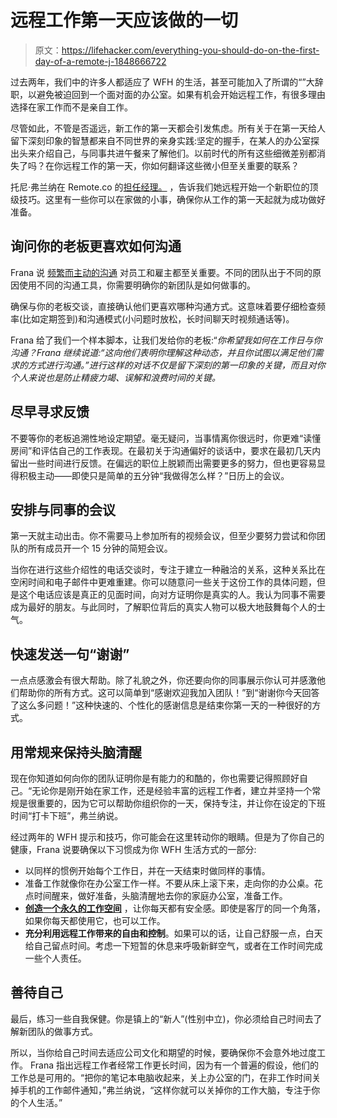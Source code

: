# 远程工作第一天应该做的一切

> 原文：<https://lifehacker.com/everything-you-should-do-on-the-first-day-of-a-remote-j-1848666722>

过去两年，我们中的许多人都适应了 WFH 的生活，甚至可能加入了所谓的“”大辞职，以避免被迫回到一个面对面的办公室。如果有机会开始远程工作，有很多理由选择在家工作而不是亲自工作。



尽管如此，不管是否遥远，新工作的第一天都会引发焦虑。所有关于在第一天给人留下深刻印象的智慧都来自不同世界的亲身实践:坚定的握手，在某人的办公室探出头来介绍自己，与同事共进午餐来了解他们。以前时代的所有这些细微差别都消失了吗？在你远程工作的第一天，你如何翻译这些微小但至关重要的联系？

托尼·弗兰纳在 Remote.co 的[担任经理。](http://remote.co./) ，告诉我们她远程开始一个新职位的顶级技巧。这里有一些你可以在家做的小事，确保你从工作的第一天起就为成功做好准备。

## **询问你的老板更喜欢如何沟通**

Frana 说 [频繁而主动的沟通](https://streaklinks.com/A-QKjyq8fGp8HXDUjwtcuwF7/https%3A%2F%2Fwww.flexjobs.com%2Femployer-blog%2Fcommunication-tips-flexible-remote-teams%2F) 对员工和雇主都至关重要。不同的团队出于不同的原因使用不同的沟通工具，你需要明确你的新团队是如何做事的。

确保与你的老板交谈，直接确认他们更喜欢哪种沟通方式。这意味着要仔细检查频率(比如定期签到)和沟通模式(小问题时放松，长时间聊天时视频通话等)。

Frana 给了我们一个样本脚本，让我们发给你的老板:“*你希望我如何在工作日与你沟通？Frana 继续说道:“这向他们表明你理解这种动态，并且你试图以满足他们需求的方式进行沟通。”进行这样的对话不仅是留下深刻的第一印象的关键，而且对你个人来说也是防止精疲力竭、误解和浪费时间的关键。*

## 尽早寻求反馈

不要等你的老板追溯性地设定期望。毫无疑问，当事情离你很远时，你更难“读懂房间”和评估自己的工作表现。在最初关于沟通偏好的谈话中，要求在最初几天内留出一些时间进行反馈。在偏远的职位上脱颖而出需要更多的努力，但也更容易显得积极主动——即使只是简单的五分钟“我做得怎么样？”日历上的会议。

## **安排与同事的会议**

第一天就主动出击。你不需要马上参加所有的视频会议，但至少要努力尝试和你团队的所有成员开一个 15 分钟的简短会议。

当你在进行这些介绍性的电话交谈时，专注于建立一种融洽的关系，这种关系比在空闲时间和电子邮件中更难重建。你可以随意问一些关于这份工作的具体问题，但是这个电话应该是真正的见面时间，向对方证明你是真实的人。我认为同事不需要成为最好的朋友。与此同时，了解职位背后的真实人物可以极大地鼓舞每个人的士气。

## **快速发送一句“谢谢”**

一点点感激会有很大帮助。除了礼貌之外，你还要向你的同事展示你认可并感激他们帮助你的所有方式。这可以简单到“感谢欢迎我加入团队！”到“谢谢你今天回答了这么多问题！”这种快速的、个性化的感谢信息是结束你第一天的一种很好的方式。

## 用常规来保持头脑清醒

现在你知道如何向你的团队证明你是有能力的和酷的，你也需要记得照顾好自己。“无论你是刚开始在家工作，还是经验丰富的远程工作者，建立并坚持一个常规是很重要的，因为它可以帮助你组织你的一天，保持专注，并让你在设定的下班时间“打卡下班”，弗兰纳说。

经过两年的 WFH 提示和技巧，你可能会在这里转动你的眼睛。但是为了你自己的健康，Frana 说要确保以下习惯成为你 WFH 生活方式的一部分:

*   以同样的惯例开始每个工作日，并在一天结束时做同样的事情。
*   准备工作就像你在办公室工作一样。不要从床上滚下来，走向你的办公桌。花点时间醒来，做好准备，头脑清醒地去你的家庭办公室，准备工作。
*   [**创造一个永久的工作空间**](https://lifehacker.com/how-to-create-a-designated-work-space-in-your-home-1842453861) ，让你每天都有安全感。即使是客厅的同一个角落，如果你每天都使用它，也可以工作。
*   **充分利用远程工作带来的自由和控制**。如果可以的话，让自己舒服一点，白天给自己留点时间。考虑一下短暂的休息来呼吸新鲜空气，或者在工作时间完成一些个人责任。

## **善待自己**

最后，练习一些自我保健。你是镇上的“新人”(性别中立)，你必须给自己时间去了解新团队的做事方式。

所以，当你给自己时间去适应公司文化和期望的时候，要确保你不会意外地过度工作。 Frana 指出远程工作者经常工作更长时间，因为有一个普遍的假设，他们的工作总是可用的。“把你的笔记本电脑收起来，关上办公室的门，在非工作时间关掉手机的工作邮件通知，”弗兰纳说，“这样你就可以关掉你的工作大脑，专注于你的个人生活。”